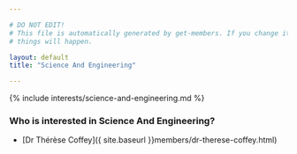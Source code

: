 ```yaml
---

# DO NOT EDIT!
# This file is automatically generated by get-members. If you change it, bad
# things will happen.

layout: default
title: "Science And Engineering"

---
```


{% include interests/science-and-engineering.md %}

### Who is interested in Science And Engineering?


* [Dr Thérèse Coffey]({ site.baseurl }}members/dr-therese-coffey.html)
